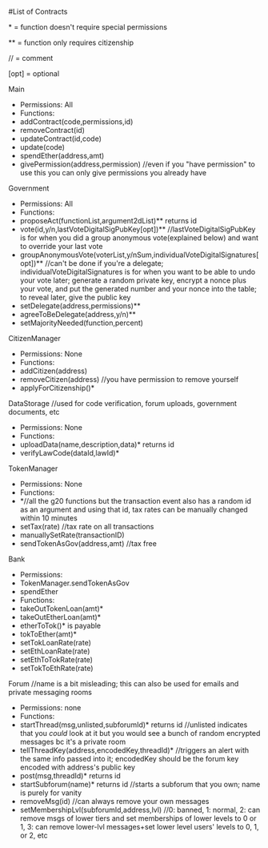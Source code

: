 #List of Contracts

\* = function doesn't require special permissions

** = function only requires citizenship

// = comment

[opt] = optional

Main
 - Permissions: All
 - Functions:
  - addContract(code,permissions,id)
  - removeContract(id)
  - updateContract(id,code)
  - update(code)
  - spendEther(address,amt)
  - givePermission(address,permission) //even if you "have permission" to use this you can only give permissions you already have

Government
 - Permissions: All
 - Functions:
  - proposeAct(functionList,argument2dList)** returns id
  - vote(id,y/n,lastVoteDigitalSigPubKey[opt])** //lastVoteDigitalSigPubKey is for when you did a group anonymous vote(explained below) and want to override your last vote
  - groupAnonymousVote(voterList,y/nSum,individualVoteDigitalSignatures[opt])** //can't be done if you're a delegate; individualVoteDigitalSignatures is for when you want to be able to undo your vote later; generate a random private key, encrypt a nonce plus your vote, and put the generated number and your nonce into the table; to reveal later, give the public key
  - setDelegate(address,permissions)**
  - agreeToBeDelegate(address,y/n)**
  - setMajorityNeeded(function,percent)

CitizenManager
 - Permissions: None
 - Functions:
  - addCitizen(address)
  - removeCitizen(address) //you have permission to remove yourself
  - applyForCitizenship()*

DataStorage //used for code verification, forum uploads, government documents, etc
 - Permissions: None
 - Functions:
  - uploadData(name,description,data)* returns id
  - verifyLawCode(dataId,lawId)*

TokenManager
 - Permissions: None
 - Functions:
  - *//all the g20 functions but the transaction event also has a random id as an argument and using that id, tax rates can be manually changed within 10 minutes
  - setTax(rate) //tax rate on all transactions
  - manuallySetRate(transactionID)
  - sendTokenAsGov(address,amt) //tax free

Bank
 - Permissions:
  - TokenManager.sendTokenAsGov
  - spendEther
 - Functions:
  - takeOutTokenLoan(amt)*
  - takeOutEtherLoan(amt)*
  - etherToTok()* is payable
  - tokToEther(amt)*
  - setTokLoanRate(rate)
  - setEthLoanRate(rate)
  - setEthToTokRate(rate)
  - setTokToEthRate(rate)

Forum //name is a bit misleading; this can also be used for emails and private messaging rooms
 - Permissions: none
 - Functions:
  - startThread(msg,unlisted,subforumId)* returns id //unlisted indicates that you _could_ look at it but you would see a bunch of random encrypted messages bc it's a private room
  - tellThreadKey(address,encodedKey,threadId)* //triggers an alert with the same info passed into it; encodedKey should be the forum key encoded with address's public key
  - post(msg,threadId)* returns id
  - startSubforum(name)* returns id //starts a subforum that you own; name is purely for vanity
  - removeMsg(id) //can always remove your own messages
  - setMembershipLvl(subforumId,address,lvl) //0: banned, 1: normal, 2: can remove msgs of lower tiers and set memberships of lower levels to 0 or 1, 3: can remove lower-lvl messages+set lower level users' levels to 0, 1, or 2, etc
